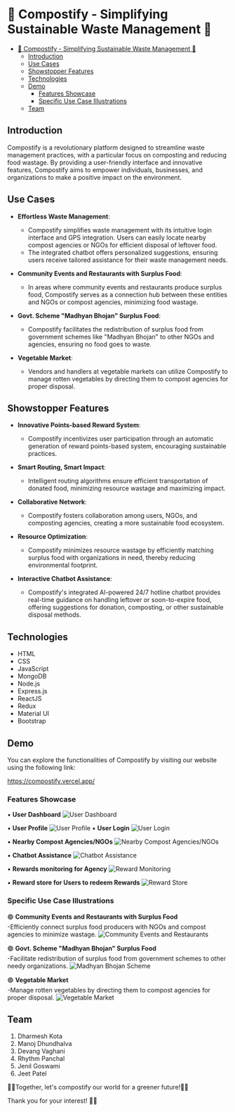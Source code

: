 # 🌱 Compostify - Simplifying Sustainable Waste Management 🌱

- [🌱 Compostify - Simplifying Sustainable Waste Management 🌱](#-compostify---simplifying-sustainable-waste-management-)
  - [Introduction](#introduction)
  - [Use Cases](#use-cases)
  - [Showstopper Features](#showstopper-features)
  - [Technologies](#technologies)
  - [Demo](#demo)
    - [Features Showcase](#features-showcase)
    - [Specific Use Case Illustrations](#specific-use-case-illustrations)
  - [Team](#team)

## Introduction
Compostify is a revolutionary platform designed to streamline waste management practices, with a particular focus on composting and reducing food wastage. By providing a user-friendly interface and innovative features, Compostify aims to empower individuals, businesses, and organizations to make a positive impact on the environment.

## Use Cases
- **Effortless Waste Management**:
  - Compostify simplifies waste management with its intuitive login interface and GPS integration. Users can easily locate nearby compost agencies or NGOs for efficient disposal of leftover food.
  - The integrated chatbot offers personalized suggestions, ensuring users receive tailored assistance for their waste management needs.

- **Community Events and Restaurants with Surplus Food**:
  - In areas where community events and restaurants produce surplus food, Compostify serves as a connection hub between these entities and NGOs or compost agencies, minimizing food wastage.

- **Govt. Scheme "Madhyan Bhojan" Surplus Food**:
  - Compostify facilitates the redistribution of surplus food from government schemes like "Madhyan Bhojan" to other NGOs and agencies, ensuring no food goes to waste.

- **Vegetable Market**:
  - Vendors and handlers at vegetable markets can utilize Compostify to manage rotten vegetables by directing them to compost agencies for proper disposal.

## Showstopper Features
- **Innovative Points-based Reward System**:
  - Compostify incentivizes user participation through an automatic generation of reward points-based system, encouraging sustainable practices.

- **Smart Routing, Smart Impact**:
  - Intelligent routing algorithms ensure efficient transportation of donated food, minimizing resource wastage and maximizing impact.

- **Collaborative Network**:
  - Compostify fosters collaboration among users, NGOs, and composting agencies, creating a more sustainable food ecosystem.

- **Resource Optimization**:
  - Compostify minimizes resource wastage by efficiently matching surplus food with organizations in need, thereby reducing environmental footprint.

- **Interactive Chatbot Assistance**:
  - Compostify's integrated AI-powered 24/7 hotline chatbot provides real-time guidance on handling leftover or soon-to-expire food, offering suggestions for donation, composting, or other sustainable disposal methods.

## Technologies
- HTML
- CSS
- JavaScript
- MongoDB
- Node.js
- Express.js
- ReactJS
- Redux
- Material UI
- Bootstrap

## Demo
You can explore the functionalities of Compostify by visiting our website using the following link:

   https://compostify.vercel.app/

### Features Showcase

   ▪️ **User Dashboard**
  ![User Dashboard](frontend/public/image/dashboard.png)
  
   ▪️ **User Profile**
  ![User Profile](frontend/public/image/profile.png)
   ▪️ **User Login**
  ![User Login](frontend/public/image/login.png)

  ▪️ **Nearby Compost Agencies/NGOs**
  ![Nearby Compost Agencies/NGOs](frontend/public/image/compost_agencies.png)

   ▪️ **Chatbot Assistance**
  ![Chatbot Assistance](frontend/public/image/chatbot.png)

  ▪️ **Rewards monitoring for Agency**
  ![Reward Monitoring](frontend/public/image/agency_rewards.png)

  ▪️ **Reward store for Users to redeem Rewards**
  ![Reward Store](frontend/public/image/user_rewards.png)

### Specific Use Case Illustrations

   🟢 **Community Events and Restaurants with Surplus Food**
   <br>
    -Efficiently connect surplus food producers with NGOs and compost agencies to minimize wastage.
    ![Community Events and Restaurants](frontend/public/image/community_events.jpg)

   🟢 **Govt. Scheme "Madhyan Bhojan" Surplus Food**
   <br>
     -Facilitate redistribution of surplus food from government schemes to other needy organizations.
    ![Madhyan Bhojan Scheme](frontend/public/image/madhyahan_bhojan.webp)

   🟢 **Vegetable Market**
   <br>
     -Manage rotten vegetables by directing them to compost agencies for proper disposal.
    ![Vegetable Market](frontend/public/image/vegetable_market.jpg)

<a name="team"></a>

## Team 
1. Dharmesh Kota
2. Manoj Dhundhalva
3. Devang Vaghani
4. Rhythm Panchal
5. Jenil Goswami
6. Jeet Patel

🌱💚Together, let's compostify our world for a greener future!💚🌱

Thank you for your interest! 🌟✨
